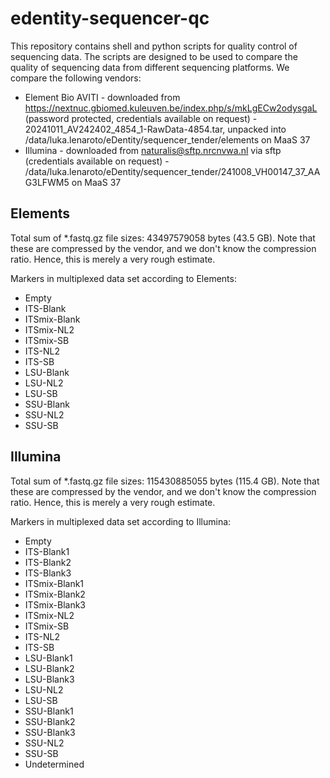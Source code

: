# edentity-sequencer-qc

This repository contains shell and python scripts for quality control of sequencing data. The scripts are designed to 
be used to compare the quality of sequencing data from different sequencing platforms. We compare the following vendors:

- Element Bio AVITI - downloaded from https://nextnuc.gbiomed.kuleuven.be/index.php/s/mkLgECw2odysgaL (password
  protected, credentials available on request) - 20241011_AV242402_4854_1-RawData-4854.tar, unpacked into 
  /data/luka.lenaroto/eDentity/sequencer_tender/elements on MaaS 37
- Illumina - downloaded from naturalis@sftp.nrcnvwa.nl via sftp (credentials available on request) - 
  /data/luka.lenaroto/eDentity/sequencer_tender/241008_VH00147_37_AAG3LFWM5 on MaaS 37

## Elements

Total sum of *.fastq.gz file sizes: 43497579058 bytes (43.5 GB). Note that these are compressed by the
vendor, and we don't know the compression ratio. Hence, this is merely a very rough estimate.

Markers in multiplexed data set according to Elements:

- Empty
- ITS-Blank
- ITSmix-Blank
- ITSmix-NL2
- ITSmix-SB
- ITS-NL2
- ITS-SB
- LSU-Blank
- LSU-NL2
- LSU-SB
- SSU-Blank
- SSU-NL2
- SSU-SB

## Illumina

Total sum of *.fastq.gz file sizes: 115430885055 bytes (115.4 GB). Note that these are compressed by the
vendor, and we don't know the compression ratio. Hence, this is merely a very rough estimate.

Markers in multiplexed data set according to Illumina:

- Empty
- ITS-Blank1
- ITS-Blank2
- ITS-Blank3
- ITSmix-Blank1
- ITSmix-Blank2
- ITSmix-Blank3
- ITSmix-NL2
- ITSmix-SB
- ITS-NL2
- ITS-SB
- LSU-Blank1
- LSU-Blank2
- LSU-Blank3
- LSU-NL2
- LSU-SB
- SSU-Blank1
- SSU-Blank2
- SSU-Blank3
- SSU-NL2
- SSU-SB
- Undetermined